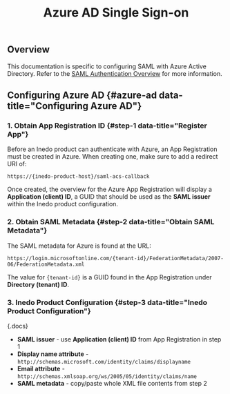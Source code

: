 ﻿---
title: Azure AD Single Sign-on
sequence: 100
keywords: authentication,saml,azure
show-headings-in-nav: true
---

## Overview

This documentation is specific to configuring SAML with Azure Active Directory. Refer to the [SAML Authentication Overview](overview) for more information.

## Configuring Azure AD {#azure-ad data-title="Configuring Azure AD"}

### 1. Obtain App Registration ID {#step-1 data-title="Register App"}

Before an Inedo product can authenticate with Azure, an App Registration must be created in Azure. When creating one, make sure to add a redirect URI of:

```
https://{inedo-product-host}/saml-acs-callback
```

Once created, the overview for the Azure App Registration will display a **Application (client) ID**, a GUID that should be used as the **SAML issuer** within the Inedo product configuration.

### 2. Obtain SAML Metadata {#step-2 data-title="Obtain SAML Metadata"}

The SAML metadata for Azure is found at the URL:

```
https://login.microsoftonline.com/{tenant-id}/FederationMetadata/2007-06/FederationMetadata.xml
```

The value for `{tenant-id}` is a GUID found in the App Registration under **Directory (tenant) ID**.

### 3. Inedo Product Configuration {#step-3 data-title="Inedo Product Configuration"}

{.docs}
 - **SAML issuer** - use **Application (client) ID** from App Registration in step 1
 - **Display name attribute** - `http://schemas.microsoft.com/identity/claims/displayname`
 - **Email attribute** - `http://schemas.xmlsoap.org/ws/2005/05/identity/claims/name`
 - **SAML metadata** - copy/paste whole XML file contents from step 2


